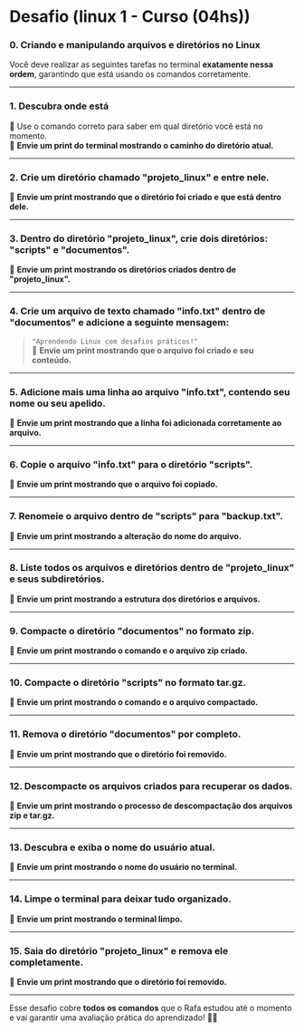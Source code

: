# Desafio (linux 1 - Curso (04hs))

### **0. Criando e manipulando arquivos e diretórios no Linux**  
Você deve realizar as seguintes tarefas no terminal **exatamente nessa ordem**, garantindo que está usando os comandos corretamente.

---

### **1. Descubra onde está**  
🔹 Use o comando correto para saber em qual diretório você está no momento.  
📸 **Envie um print do terminal mostrando o caminho do diretório atual.**  

---

### **2. Crie um diretório chamado "projeto_linux"** e entre nele.  
📸 **Envie um print mostrando que o diretório foi criado e que está dentro dele.**  

---

### **3. Dentro do diretório "projeto_linux", crie dois diretórios: "scripts" e "documentos".**  
📸 **Envie um print mostrando os diretórios criados dentro de "projeto_linux".**  

---

### **4. Crie um arquivo de texto chamado "info.txt" dentro de "documentos"** e adicione a seguinte mensagem:  
> `"Aprendendo Linux com desafios práticos!"`  
📸 **Envie um print mostrando que o arquivo foi criado e seu conteúdo.**  

---

### **5. Adicione mais uma linha ao arquivo "info.txt"**, contendo seu nome ou seu apelido.  
📸 **Envie um print mostrando que a linha foi adicionada corretamente ao arquivo.**  

---

### **6. Copie o arquivo "info.txt" para o diretório "scripts".**  
📸 **Envie um print mostrando que o arquivo foi copiado.**  

---

### **7. Renomeie o arquivo dentro de "scripts" para "backup.txt".**  
📸 **Envie um print mostrando a alteração do nome do arquivo.**  

---

### **8. Liste todos os arquivos e diretórios dentro de "projeto_linux" e seus subdiretórios.**  
📸 **Envie um print mostrando a estrutura dos diretórios e arquivos.**  

---

### **9. Compacte o diretório "documentos" no formato zip.**  
📸 **Envie um print mostrando o comando e o arquivo zip criado.**  

---

### **10. Compacte o diretório "scripts" no formato tar.gz.**  
📸 **Envie um print mostrando o comando e o arquivo compactado.**  

---

### **11. Remova o diretório "documentos" por completo.**  
📸 **Envie um print mostrando que o diretório foi removido.**  

---

### **12. Descompacte os arquivos criados para recuperar os dados.**  
📸 **Envie um print mostrando o processo de descompactação dos arquivos zip e tar.gz.**  

---

### **13. Descubra e exiba o nome do usuário atual.**  
📸 **Envie um print mostrando o nome do usuário no terminal.**  

---

### **14. Limpe o terminal para deixar tudo organizado.**  
📸 **Envie um print mostrando o terminal limpo.**  

---

### **15. Saia do diretório "projeto_linux" e remova ele completamente.**  
📸 **Envie um print mostrando que o diretório foi removido.**  

---

Esse desafio cobre **todos os comandos** que o Rafa estudou até o momento e vai garantir uma avaliação prática do aprendizado! 🚀😃  
